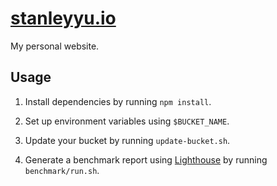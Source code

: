 [stanleyyu.io][site-url]
=======================

My personal website.

Usage
-----

1. Install dependencies by running `npm install`.

2. Set up environment variables using `$BUCKET_NAME`.

3. Update your bucket by running `update-bucket.sh`.

4. Generate a benchmark report using [Lighthouse][lighthouse] by running
`benchmark/run.sh`.

[lighthouse]: https://developers.google.com/web/tools/lighthouse
[site-url]: https://stanleyyu.io
